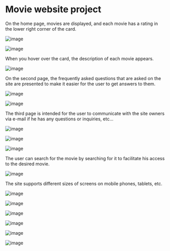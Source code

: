 # Movie website project

On the home page, movies are displayed, and each movie has a rating in the lower right corner of the card.

![image](https://user-images.githubusercontent.com/64428440/213763636-887592ef-3f19-4612-8a96-2ff69413a25d.png)

![image](https://user-images.githubusercontent.com/64428440/213763817-731e85de-effd-4932-ae30-d3fab63e8287.png)

When you hover over the card, the description of each movie appears.

![image](https://user-images.githubusercontent.com/64428440/213763847-680d27b7-2071-4723-ac8f-15b668276c94.png)

On the second page, the frequently asked questions that are asked on the site are presented to make it easier for the user to get answers to them.

![image](https://user-images.githubusercontent.com/64428440/213763890-0b73eebc-c5b7-46da-b707-3c8b7fd3edf2.png)

![image](https://user-images.githubusercontent.com/64428440/213763918-7ef5f65a-727c-4e0d-b2aa-1f40f4dd2341.png)

The third page is intended for the user to communicate with the site owners via e-mail if he has any questions or inquiries, etc...

![image](https://user-images.githubusercontent.com/64428440/213763949-cb6fb043-91ad-4241-bd0a-51639e6a2422.png)

![image](https://user-images.githubusercontent.com/64428440/213763999-960af50f-9506-4386-8f71-c7539d231d07.png)

![image](https://user-images.githubusercontent.com/64428440/213764038-b9463e79-1acd-4424-9860-c5f036c7c52b.png)

The user can search for the movie by searching for it to facilitate his access to the desired movie.

![image](https://user-images.githubusercontent.com/64428440/213764091-4b9d3676-9b07-49d0-a93d-178494c8ffac.png)

The site supports different sizes of screens on mobile phones, tablets, etc.

![image](https://user-images.githubusercontent.com/64428440/213764140-fe54044d-5e4a-42c8-9ef3-0d791ef0d8bc.png)

![image](https://user-images.githubusercontent.com/64428440/213764177-5b858ace-d774-4d88-bce6-07f5a430d924.png)

![image](https://user-images.githubusercontent.com/64428440/213764292-cc9ac5cd-fa85-4cf7-914f-720b57e39322.png)

![image](https://user-images.githubusercontent.com/64428440/213764325-ccbca2c3-ac40-4935-b9ff-3b261f0f91b6.png)

![image](https://user-images.githubusercontent.com/64428440/213764363-614f97a3-ba08-4590-a9b5-8c24c7806c95.png)

![image](https://user-images.githubusercontent.com/64428440/213764401-ed10ea17-4614-4984-9321-83ef09b66dad.png)
